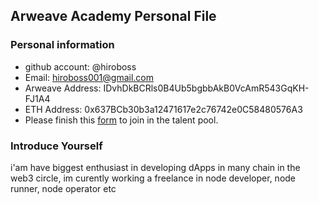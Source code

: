 ## Arweave Academy Personal File

### Personal information

- github account: @hiroboss
- Email: hiroboss001@gmail.com
- Arweave Address: IDvhDkBCRls0B4Ub5bgbbAkB0VcAmR543GqKH-FJ1A4
- ETH Address: 0x637BCb30b3a12471617e2c76742e0C58480576A3
- Please finish this [form](https://docs.google.com/forms/d/e/1FAIpQLSfWA5fIIcBgmRppm3jNz5vmf9Mai_QMVil-2pO4r7YKn_Zhtw/viewform?usp=sf_link) to join in the talent pool.

### Introduce Yourself
 i'am have biggest enthusiast in developing dApps in many chain in the web3 circle, im curently working a freelance in node developer, node runner, node operator etc
